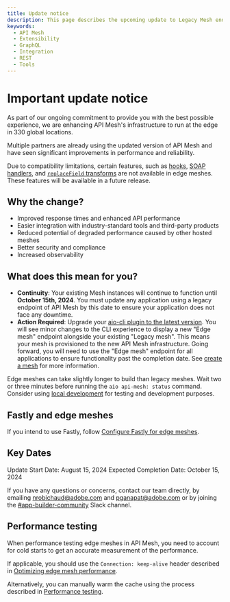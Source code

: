 ```yaml
---
title: Update notice
description: This page describes the upcoming update to Legacy Mesh endpoints in favor of Edge Mesh endpoints.
keywords:
  - API Mesh
  - Extensibility
  - GraphQL
  - Integration
  - REST
  - Tools
---
```


# Important update notice

As part of our ongoing commitment to provide you with the best possible experience, we are enhancing API Mesh's infrastructure to run at the edge in 330 global locations.

Multiple partners are already using the updated version of API Mesh and have seen significant improvements in performance and reliability.

<InlineAlert variant="info" slots="text"/>

Due to compatibility limitations, certain features, such as [hooks](../advanced/hooks.md), [SOAP handlers](../basic/handlers/soap.md), and [`replaceField` transforms](../basic/transforms/replace-field.md) are not available in edge meshes. These features will be available in a future release.

## Why the change?

- Improved response times and enhanced API performance
- Easier integration with industry-standard tools and third-party products
- Reduced potential of degraded performance caused by other hosted meshes
- Better security and compliance
- Increased observability

## What does this mean for you?

- **Continuity**: Your existing Mesh instances will continue to function until **October 15th, 2024**. You must update any application using a legacy endpoint of API Mesh by this date to ensure your application does not face any downtime.
- **Action Required**: Upgrade your [aio-cli plugin to the latest version](./upgrade.md#upgrade-versions). You will see minor changes to the CLI experience to display a new "Edge mesh" endpoint alongside your existing "Legacy mesh". This means your mesh is provisioned to the new API Mesh infrastructure. Going forward, you will need to use the "Edge mesh" endpoint for all applications to ensure functionality past the completion date. See [create a mesh](../basic/create-mesh.md#access-your-mesh-urls) for more information.

<InlineAlert variant="info" slots="text"/>

Edge meshes can take slightly longer to build than legacy meshes. Wait two or three minutes before running the `aio api-mesh: status` command. Consider using [local development](../advanced/developer-tools.md#local-development-files) for testing and development purposes.

## Fastly and edge meshes

If you intend to use Fastly, follow [Configure Fastly for edge meshes](../advanced/caching/fastly.md).

## Key Dates

Update Start Date: August 15, 2024
Expected Completion Date: October 15, 2024

If you have any questions or concerns, contact our team directly, by emailing nrobichaud@adobe.com and pganapat@adobe.com or by joining the [#app-builder-community](https://magentocommeng.slack.com/archives/C04KT43Q75K) Slack channel.

## Performance testing

When performance testing edge meshes in API Mesh, you need to account for cold starts to get an accurate measurement of the performance.

If applicable, you should use the `Connection: keep-alive` header described in [Optimizing edge mesh performance](../basic/create-mesh.md#optimizing-edge-mesh-performance).

Alternatively, you can manually warm the cache using the process described in [Performance testing](../best-practices/performance.md#performance-testing).
